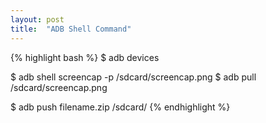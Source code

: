 ```yaml
---
layout: post
title:  "ADB Shell Command"
---
```


{% highlight bash %}
$ adb devices

$ adb shell screencap -p /sdcard/screencap.png
$ adb pull /sdcard/screencap.png

$ adb push filename.zip /sdcard/
{% endhighlight %}